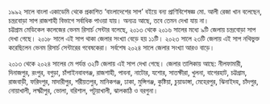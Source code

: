 ১৯৯২ সালে বাংলা একাডেমি থেকে প্রকাশিত ‘বাংলাদেশের সাপ’ বইয়ে বন্য প্রাণিবিশেষজ্ঞ মো. আলী রেজা খান বলেছেন, চন্দ্রবোড়া সাপ রাজশাহী বিভাগে সর্বাধিক পাওয়া যায়। অন্যত্র আছে, তবে তেমন দেখা যায় না।  
চট্টগ্রাম মেডিকেল কলেজের ভেনম রিসার্চ সেন্টার বলেছে, ২০১৩ থেকে ২০১৬ সালের মধ্যে ৯টি জেলায় চন্দ্রবোড়া সাপ দেখা গেছে। ২০১৮ সালে এই সাপ থাকা জেলার সংখ্যা বেড়ে হয় ১১টি। ২০২৩ সালে ২৩টি জেলায় এই সাপ নথিভুক্ত করেছিলেন ভেনম রিসার্চ সেন্টারের গবেষকেরা। সর্বশেষ ২০২৪ সালে জেলার সংখ্যা আরও বাড়ে।

২০১৩ থেকে ২০২৪ সালের মে পর্যন্ত ৩২টি জেলায় এই সাপ দেখা গেছে। জেলার তালিকায় আছে: নীলফামারী, দিনাজপুর, রংপুর, বগুড়া, চাঁপাইনবাবগঞ্জ, রাজশাহী, পাবনা, নাটোর, যশোর, সাতক্ষীরা, খুলনা, বাগেরহাট, চট্টগ্রাম, রাজবাড়ী, ফরিদপুর, মাদারীপুর, শরীয়তপুর, মানিকগঞ্জ, ঢাকা, মুন্সিগঞ্জ, কুষ্টিয়া, চুয়াডাঙ্গা, মেহেরপুর, ঝিনাইদহ, চাঁদপুর, নোয়াখালী, লক্ষ্মীপুর, ভোলা, বরিশাল, পটুয়াখালী, ঝালকাঠি ও বরগুনা।
